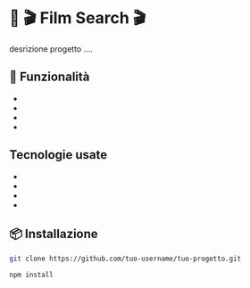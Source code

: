 # 📌 🎬 **Film Search** 🎬

desrizione progetto ....

## 🚀 Funzionalità
-
-
-
-

## Tecnologie usate

-
-
-
-


## 📦 Installazione
```bash
git clone https://github.com/tuo-username/tuo-progetto.git

npm install
